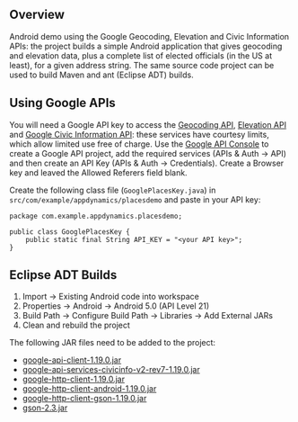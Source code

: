 Overview
--------
Android demo using the Google Geocoding, Elevation and Civic Information APIs: the project builds a simple Android application that gives geocoding and elevation data, plus a complete list of elected officials (in the US at least), for a given address string. The same source code project can be used to build Maven and ant (Eclipse ADT) builds.  

Using Google APIs
-----------------
You will need a Google API key to access the [Geocoding API](https://developers.google.com/maps/documentation/geocoding/), [Elevation API](https://developers.google.com/maps/documentation/elevation/) and [Google Civic Information API](https://developers.google.com/civic-information/): these services have courtesy limits, which allow limited use free of charge. Use the [Google API Console](https://code.google.com/apis/console) to create a Google API project, add the required services (APIs & Auth -> API) and then create an API Key (APIs & Auth -> Credentials). Create a Browser key and leaved the Allowed Referers field blank.

Create the following class file (`GooglePlacesKey.java`) in `src/com/example/appdynamics/placesdemo` and paste in your API key:
```
package com.example.appdynamics.placesdemo;

public class GooglePlacesKey {
    public static final String API_KEY = "<your API key>";
}
```

Eclipse ADT Builds
------------------
1.  Import -> Existing Android code into workspace
2.  Properties -> Android -> Android 5.0 (API Level 21)
3.  Build Path -> Configure Build Path -> Libraries -> Add External JARs
4.  Clean and rebuild the project

The following JAR files need to be added to the project:

* [google-api-client-1.19.0.jar](http://search.maven.org/remotecontent?filepath=com/google/api-client/google-api-client/1.19.0/google-api-client-1.19.0.jar)
* [google-api-services-civicinfo-v2-rev7-1.19.0.jar](http://search.maven.org/remotecontent?filepath=com/google/apis/google-api-services-civicinfo/v2-rev7-1.19.0/google-api-services-civicinfo-v2-rev7-1.19.0.jar)
* [google-http-client-1.19.0.jar](http://search.maven.org/remotecontent?filepath=com/google/http-client/google-http-client/1.19.0/google-http-client-1.19.0.jar)
* [google-http-client-android-1.19.0.jar](http://search.maven.org/remotecontent?filepath=com/google/http-client/google-http-client-android/1.19.0/google-http-client-android-1.19.0.jar)
* [google-http-client-gson-1.19.0.jar](http://search.maven.org/remotecontent?filepath=com/google/http-client/google-http-client-gson/1.19.0/google-http-client-gson-1.19.0.jar)
* [gson-2.3.jar](http://search.maven.org/remotecontent?filepath=com/google/code/gson/gson/2.3/gson-2.3.jar)
